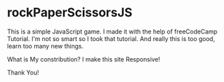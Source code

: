 # rockPaperScissorsJS

This is a simple JavaScript game. I made it with the help of freeCodeCamp Tutorial. 
I'm not so smart so I took that tutorial. And really this is too good, learn too many new things.

What is My constribution? 
I make this site Responsive! 

Thank You!